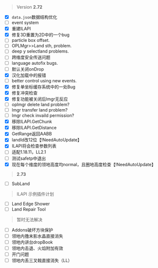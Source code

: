 > Version **2.72**
 - [x] `data.json`数据结构优化
 - [ ] event system
 - [x] 重建ILAPI
 - [x] 修复3D重置为2D中的一个bug
 - [ ] particle box offset.
 - [ ] OPLMgr>>Land sth, problem.
 - [ ] deep y selectland problems.
 - [ ] 跨维度安全传送问题
 - [ ] language autofix bugs.
 - [ ] 默认关闭onDrop
 - [x] 汉化加载中的报错
 - [ ] better control using new events.
 - [x] 修复单坐标缓存系统中的一处Bug
 - [x] 修复冲突检查
 - [x] 修复功能被关闭后lmgr无反应
 - [ ] oplmgr delete land problem?
 - [ ] lmgr transfer land problem?
 - [ ] lmgr check invaild permission?
 - [x] 移除ILAPI.GetChunk
 - [x] 移除ILAPI.GetDistance
 - [x] GetRange返回AABB
 - [x] landId改12位【!NeedAutoUpdate】
 - [x] ILAPI将会检查参数列表
 - [ ] 适配1.18.11，LL2.1
 - [ ] 测试safetp中退出
 - [x] 现在每个维度的领地高度均normal，且圈地高度检查【!NeedAutoUpdate】

> **2.73**
 - [ ] SubLand

> ILAPI 示例插件计划
 - [ ] Land Edge Shower
 - [ ] Land Repair Tool

> 暂时无法解决
 - [ ] Addons破坏方块保护
 - [ ] 领地内撸末影水晶直接消失
 - [ ] 领地内讲台dropBook
 - [ ] 领地内击退、火焰附加有效
 - [ ] 开门问题
 - [ ] 领地内丢三叉戟直接消失（LL）